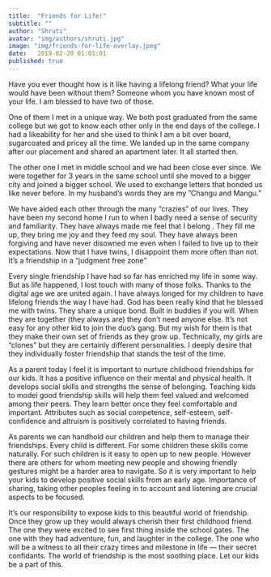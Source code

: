 ```yaml
---
title:  "Friends for Life!"
subtitle: ""
author: "Shruti"
avatar: "img/authors/shruti.jpg"
image: "img/friends-for-life-overlay.jpeg"
date:   2019-02-20 01:01:01
published: true
---
```


Have you ever thought how is it like having a lifelong friend? What your life would have been without them? Someone whom you have known most of your life. I am blessed to have two of those.

One of them I met in a unique way. We both post graduated from the same college but we got to know each other only in the end days of the college. I had a likeability for her and she used to think I am a bit over board, sugarcoated and pricey all the time. We landed up in the same company after our placement and shared an apartment later. It all started then.

The other one I met in middle school and we had been close ever since. We were together for 3 years in the same school until she moved to a bigger city and joined a bigger school. We used to exchange letters that bonded us like never before. In my husband’s words they are my ”Changu and Mangu.”

We have aided each other through the many “crazies” of our lives. They have been my second home I run to when I badly need a sense of security and familiarity. They have always made me feel that I belong . They fill me up, they bring me joy and they feed my soul. They have always been forgiving and have never disowned me even when I failed to live up to their expectations. Now that I have twins, I disappoint them more often than not. It’s a friendship in a “judgment free zone”

Every single friendship I have had so far has enriched my life in some way. But as life happened, I lost touch with many of those folks. Thanks to the digital age we are united again. I have always longed for my children to have lifelong friends the way I have had. God has been really kind that he blessed me with twins. They share a unique bond. Built in buddies if you will. When they are together (they always are) they don’t need anyone else. It’s not easy for any other kid to join the duo’s gang. But my wish for them is that they make their own set of friends as they grow up. Technically, my girls are “clones” but they are certainly different personalities. I deeply desire that they individually foster friendship that stands the test of the time.

As a parent today I feel it is important to nurture childhood friendships for our kids. It has a positive influence on their mental and physical health. It develops social skills and strengths the sense of belonging. Teaching kids to model good friendship skills will help them feel valued and welcomed among their peers. They learn better once they feel comfortable and important. Attributes such as social competence, self-esteem, self-confidence and altruism is positively correlated to having friends.

As parents we can handhold our children and help them to manage their friendships. Every child is different. For some children these skills come naturally. For such children is it easy to open up to new people. However there are others for whom meeting new people and showing friendly gestures might be a harder area to navigate. So it is very important to help your kids to develop positive social skills from an early age. Importance of sharing, taking other peoples feeling in to account and listening are crucial aspects to be focused.

It’s our responsibility to expose kids to this beautiful world of friendship. Once they grow up they would always cherish their first childhood friend. The one they were excited to see first thing inside the school gates. The one with they had adventure, fun, and laughter in the college. The one who will be a witness to all their crazy times and milestone in life — their secret confidants. The world of friendship is the most soothing place. Let our kids be a part of this.
